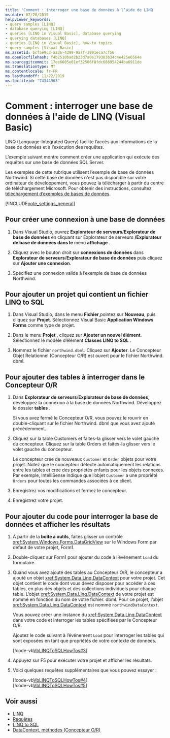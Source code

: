 ```yaml
---
title: 'Comment : interroger une base de données à l’aide de LINQ'
ms.date: 07/20/2015
helpviewer_keywords:
- query samples [LINQ]
- database querying [LINQ]
- queries [LINQ in Visual Basic], database querying
- querying databases [LINQ]
- queries [LINQ in Visual Basic], how-to topics
- query samples [Visual Basic]
ms.assetid: bcf5e9c3-a236-4399-9a7f-3991eca7cf56
ms.openlocfilehash: f4b2510bad2b23d7a0e179383b34c4e425e6564e
ms.sourcegitcommit: 17ee6605e01ef32506f8fdc686954244ba6911de
ms.translationtype: MT
ms.contentlocale: fr-FR
ms.lasthandoff: 11/22/2019
ms.locfileid: "74344963"
---
```

# <a name="how-to-query-a-database-by-using-linq-visual-basic"></a>Comment : interroger une base de données à l'aide de LINQ (Visual Basic)
LINQ (Language-Integrated Query) facilite l’accès aux informations de la base de données et à l’exécution des requêtes.  
  
 L’exemple suivant montre comment créer une application qui exécute des requêtes sur une base de données SQL Server.  
  
 Les exemples de cette rubrique utilisent l’exemple de base de données Northwind. Si cette base de données n'est pas disponible sur votre ordinateur de développement, vous pouvez la télécharger à partir du centre de téléchargement Microsoft. Pour obtenir des instructions, consultez [téléchargement d’exemples de bases de données](../../../../framework/data/adonet/sql/linq/downloading-sample-databases.md).  
  
[!INCLUDE[note_settings_general](~/includes/note-settings-general-md.md)]  
  
## <a name="to-create-a-connection-to-a-database"></a>Pour créer une connexion à une base de données  
  
1. Dans Visual Studio, ouvrez **Explorateur de serveurs**/**Explorateur de base de données** en cliquant sur Explorateur de serveurs **/Explorateur de base de données dans le** menu **affichage** .  
  
2. Cliquez avec le bouton droit sur **connexions de données** dans **Explorateur de serveurs**/**Explorateur de base de données** puis cliquez sur **Ajouter une connexion**.  
  
3. Spécifiez une connexion valide à l’exemple de base de données Northwind.  
  
## <a name="to-add-a-project-that-contains-a-linq-to-sql-file"></a>Pour ajouter un projet qui contient un fichier LINQ to SQL  
  
1. Dans Visual Studio, dans le menu **Fichier**,pointez sur **Nouveau**, puis cliquez sur **Projet**. Sélectionnez Visual Basic **Application Windows Forms** comme type de projet.  
  
2. Dans le menu **Projet** , cliquez sur **Ajouter un nouvel élément**. Sélectionnez le modèle d’élément **Classes LINQ to SQL** .  
  
3. Nommez le fichier `northwind.dbml`. Cliquez sur **Ajouter**. Le Concepteur Objet Relationnel (Concepteur O/R) est ouvert pour le fichier Northwind. dbml.  
  
## <a name="to-add-tables-to-query-to-the-or-designer"></a>Pour ajouter des tables à interroger dans le Concepteur O/R  
  
1. Dans **Explorateur de serveurs**/**Explorateur de base de données**, développez la connexion à la base de données Northwind. Développez le dossier **tables** .  
  
     Si vous avez fermé le Concepteur O/R, vous pouvez le rouvrir en double-cliquant sur le fichier Northwind. dbml que vous avez ajouté précédemment.  
  
2. Cliquez sur la table Customers et faites-la glisser vers le volet gauche du concepteur. Cliquez sur la table Orders et faites-la glisser vers le volet gauche du concepteur.  
  
     Le concepteur crée de nouveaux `Customer` et `Order` objets pour votre projet. Notez que le concepteur détecte automatiquement les relations entre les tables et crée des propriétés enfants pour les objets connexes. Par exemple, IntelliSense indique que l’objet `Customer` a une propriété `Orders` pour toutes les commandes associées à ce client.  
  
3. Enregistrez vos modifications et fermez le concepteur.  
  
4. Enregistrez votre projet.  
  
## <a name="to-add-code-to-query-the-database-and-display-the-results"></a>Pour ajouter du code pour interroger la base de données et afficher les résultats  
  
1. À partir de la **boîte à outils**, faites glisser un contrôle <xref:System.Windows.Forms.DataGridView> sur le Windows Form par défaut de votre projet, Form1.  
  
2. Double-cliquez sur Form1 pour ajouter du code à l’événement `Load` du formulaire.  
  
3. Quand vous avez ajouté des tables au Concepteur O/R, le concepteur a ajouté un objet <xref:System.Data.Linq.DataContext> pour votre projet. Cet objet contient le code dont vous devez disposer pour accéder à ces tables, en plus des objets et des collections individuels pour chaque table. L’objet <xref:System.Data.Linq.DataContext> de votre projet est nommé en fonction du nom de votre fichier. dbml. Pour ce projet, l’objet <xref:System.Data.Linq.DataContext> est nommé `northwindDataContext`.  
  
     Vous pouvez créer une instance du <xref:System.Data.Linq.DataContext> dans votre code et interroger les tables spécifiées par le Concepteur O/R.  
  
     Ajoutez le code suivant à l’événement `Load` pour interroger les tables qui sont exposées en tant que propriétés de votre contexte de données.  
  
     [!code-vb[VbLINQToSQLHowTos#3](~/samples/snippets/visualbasic/VS_Snippets_VBCSharp/VbLINQtoSQLHowTos/VB/Form2.vb#3)]  
  
4. Appuyez sur F5 pour exécuter votre projet et afficher les résultats.  
  
5. Voici quelques requêtes supplémentaires que vous pouvez essayer :  
  
     [!code-vb[VbLINQToSQLHowTos#4](~/samples/snippets/visualbasic/VS_Snippets_VBCSharp/VbLINQtoSQLHowTos/VB/Form2.vb#4)]  
    [!code-vb[VbLINQToSQLHowTos#5](~/samples/snippets/visualbasic/VS_Snippets_VBCSharp/VbLINQtoSQLHowTos/VB/Form2.vb#5)]  
  
## <a name="see-also"></a>Voir aussi

- [LINQ](../../../../visual-basic/programming-guide/language-features/linq/index.md)
- [Requêtes](../../../../visual-basic/language-reference/queries/index.md)
- [LINQ to SQL](../../../../framework/data/adonet/sql/linq/index.md)
- [DataContext, méthodes (Concepteur O/R)](/visualstudio/data-tools/datacontext-methods-o-r-designer)
